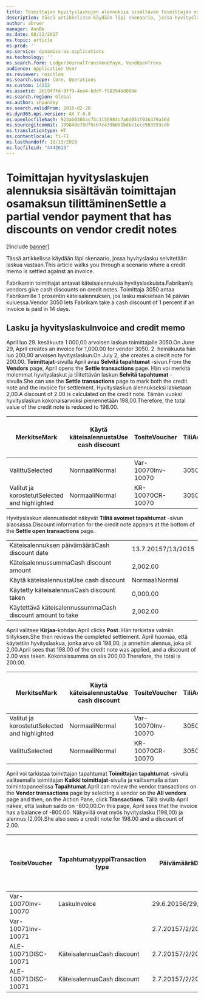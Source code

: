 ```yaml
---
title: Toimittajan hyvityslaskujen alennuksia sisältävän toimittajan osamaksun tilittäminen
description: Tässä artikkelissa käydään läpi skenaario, jossa hyvityslasku selvitetään laskua vastaan.
author: abruer
manager: AnnBe
ms.date: 08/22/2017
ms.topic: article
ms.prod: ''
ms.service: dynamics-ax-applications
ms.technology: ''
ms.search.form: LedgerJournalTransVendPaym, VendOpenTrans
audience: Application User
ms.reviewer: roschlom
ms.search.scope: Core, Operations
ms.custom: 14222
ms.assetid: 2b19f7fd-9ff9-4ee4-bddf-f582946d008e
ms.search.region: Global
ms.author: shpandey
ms.search.validFrom: 2016-02-28
ms.dyn365.ops.version: AX 7.0.0
ms.openlocfilehash: 923ab0305ac75c1156984c7a6d051f036479a16d
ms.sourcegitcommit: 199848e78df5cb7c439b001bdbe1ece963593cdb
ms.translationtype: HT
ms.contentlocale: fi-FI
ms.lasthandoff: 10/13/2020
ms.locfileid: "4442613"
---
```

# <a name="settle-a-partial-vendor-payment-that-has-discounts-on-vendor-credit-notes"></a><span data-ttu-id="1386c-103">Toimittajan hyvityslaskujen alennuksia sisältävän toimittajan osamaksun tilittäminen</span><span class="sxs-lookup"><span data-stu-id="1386c-103">Settle a partial vendor payment that has discounts on vendor credit notes</span></span>

[!include [banner](../includes/banner.md)]

<span data-ttu-id="1386c-104">Tässä artikkelissa käydään läpi skenaario, jossa hyvityslasku selvitetään laskua vastaan.</span><span class="sxs-lookup"><span data-stu-id="1386c-104">This article walks you through a scenario where a credit memo is settled against an invoice.</span></span>

<span data-ttu-id="1386c-105">Fabrikamin toimittajat antavat käteisalennuksia hyvityslaskuista.</span><span class="sxs-lookup"><span data-stu-id="1386c-105">Fabrikam’s vendors give cash discounts on credit notes.</span></span> <span data-ttu-id="1386c-106">Toimittaja 3050 antaa Fabrikamille 1 prosentin käteisalennuksen, jos lasku maksetaan 14 päivän kuluessa.</span><span class="sxs-lookup"><span data-stu-id="1386c-106">Vendor 3050 lets Fabrikam take a cash discount of 1 percent if an invoice is paid in 14 days.</span></span>

## <a name="invoice-and-credit-memo"></a><span data-ttu-id="1386c-107">Lasku ja hyvityslasku</span><span class="sxs-lookup"><span data-stu-id="1386c-107">Invoice and credit memo</span></span>
<span data-ttu-id="1386c-108">April luo 29. kesäkuuta 1 000,00 arvoisen laskun toimittajalle 3050.</span><span class="sxs-lookup"><span data-stu-id="1386c-108">On June 29, April creates an invoice for 1,000.00 for vendor 3050.</span></span> <span data-ttu-id="1386c-109">2. heinäkuuta hän luo 200,00 arvoisen hyvityslaskun.</span><span class="sxs-lookup"><span data-stu-id="1386c-109">On July 2, she creates a credit note for 200.00.</span></span> <span data-ttu-id="1386c-110">**Toimittajat**-sivulla April avaa **Selvitä tapahtumat** -sivun.</span><span class="sxs-lookup"><span data-stu-id="1386c-110">From the **Vendors** page, April opens the **Settle transactions** page.</span></span> <span data-ttu-id="1386c-111">Hän voi merkitä molemmat hyvityslaskut ja tilitettävän laskun **Selvitä tapahtumat** -sivulla.</span><span class="sxs-lookup"><span data-stu-id="1386c-111">She can use the **Settle transactions** page to mark both the credit note and the invoice for settlement.</span></span> <span data-ttu-id="1386c-112">Hyvityslaskun alennukseksi lasketaan 2,00.</span><span class="sxs-lookup"><span data-stu-id="1386c-112">A discount of 2.00 is calculated on the credit note.</span></span> <span data-ttu-id="1386c-113">Tämän vuoksi hyvityslaskun kokonaisarvoksi pienennetään 198,00.</span><span class="sxs-lookup"><span data-stu-id="1386c-113">Therefore, the total value of the credit note is reduced to 198.00.</span></span>

| <span data-ttu-id="1386c-114">Merkitse</span><span class="sxs-lookup"><span data-stu-id="1386c-114">Mark</span></span>                     | <span data-ttu-id="1386c-115">Käytä käteisalennusta</span><span class="sxs-lookup"><span data-stu-id="1386c-115">Use cash discount</span></span> | <span data-ttu-id="1386c-116">Tosite</span><span class="sxs-lookup"><span data-stu-id="1386c-116">Voucher</span></span>   | <span data-ttu-id="1386c-117">Tili</span><span class="sxs-lookup"><span data-stu-id="1386c-117">Account</span></span> | <span data-ttu-id="1386c-118">Päivämäärä</span><span class="sxs-lookup"><span data-stu-id="1386c-118">Date</span></span>      | <span data-ttu-id="1386c-119">Eräpäivä</span><span class="sxs-lookup"><span data-stu-id="1386c-119">Due date</span></span>  | <span data-ttu-id="1386c-120">Lasku</span><span class="sxs-lookup"><span data-stu-id="1386c-120">Invoice</span></span> | <span data-ttu-id="1386c-121">Summa tapahtuman valuuttana</span><span class="sxs-lookup"><span data-stu-id="1386c-121">Amount in transaction currency</span></span> | <span data-ttu-id="1386c-122">Valuutta</span><span class="sxs-lookup"><span data-stu-id="1386c-122">Currency</span></span> | <span data-ttu-id="1386c-123">Täsmäytettävä summa</span><span class="sxs-lookup"><span data-stu-id="1386c-123">Amount to settle</span></span> |
|--------------------------|-------------------|-----------|---------|-----------|-----------|---------|--------------------------------|----------|------------------|
| <span data-ttu-id="1386c-124">Valittu</span><span class="sxs-lookup"><span data-stu-id="1386c-124">Selected</span></span>                 | <span data-ttu-id="1386c-125">Normaali</span><span class="sxs-lookup"><span data-stu-id="1386c-125">Normal</span></span>            | <span data-ttu-id="1386c-126">Var-10070</span><span class="sxs-lookup"><span data-stu-id="1386c-126">Inv-10070</span></span> | <span data-ttu-id="1386c-127">3050</span><span class="sxs-lookup"><span data-stu-id="1386c-127">3050</span></span>    | <span data-ttu-id="1386c-128">29.6.2015</span><span class="sxs-lookup"><span data-stu-id="1386c-128">6/29/2015</span></span> | <span data-ttu-id="1386c-129">29.7.2015</span><span class="sxs-lookup"><span data-stu-id="1386c-129">7/29/2015</span></span> | <span data-ttu-id="1386c-130">10070</span><span class="sxs-lookup"><span data-stu-id="1386c-130">10070</span></span>   | <span data-ttu-id="1386c-131">-1 000,00</span><span class="sxs-lookup"><span data-stu-id="1386c-131">-1,000.00</span></span>                      | <span data-ttu-id="1386c-132">USD</span><span class="sxs-lookup"><span data-stu-id="1386c-132">USD</span></span>      | <span data-ttu-id="1386c-133">-990,00</span><span class="sxs-lookup"><span data-stu-id="1386c-133">-990.00</span></span>          |
| <span data-ttu-id="1386c-134">Valitut ja korostetut</span><span class="sxs-lookup"><span data-stu-id="1386c-134">Selected and highlighted</span></span> | <span data-ttu-id="1386c-135">Normaali</span><span class="sxs-lookup"><span data-stu-id="1386c-135">Normal</span></span>            | <span data-ttu-id="1386c-136">KR-10070</span><span class="sxs-lookup"><span data-stu-id="1386c-136">CR-10070</span></span>  | <span data-ttu-id="1386c-137">3050</span><span class="sxs-lookup"><span data-stu-id="1386c-137">3050</span></span>    | <span data-ttu-id="1386c-138">2.7.2015</span><span class="sxs-lookup"><span data-stu-id="1386c-138">7/2/2015</span></span>  | <span data-ttu-id="1386c-139">29.7.2015</span><span class="sxs-lookup"><span data-stu-id="1386c-139">7/29/2015</span></span> |         | <span data-ttu-id="1386c-140">200,00</span><span class="sxs-lookup"><span data-stu-id="1386c-140">200.00</span></span>                         | <span data-ttu-id="1386c-141">USD</span><span class="sxs-lookup"><span data-stu-id="1386c-141">USD</span></span>      | <span data-ttu-id="1386c-142">198,00</span><span class="sxs-lookup"><span data-stu-id="1386c-142">198.00</span></span>           |

<span data-ttu-id="1386c-143">Hyvityslaskun alennustiedot näkyvät **Tilitä avoimet tapahtumat** -sivun alaosassa.</span><span class="sxs-lookup"><span data-stu-id="1386c-143">Discount information for the credit note appears at the bottom of the **Settle open transactions** page.</span></span>

|                              |           |
|------------------------------|-----------|
| <span data-ttu-id="1386c-144">Käteisalennuksen päivämäärä</span><span class="sxs-lookup"><span data-stu-id="1386c-144">Cash discount date</span></span>           | <span data-ttu-id="1386c-145">13.7.2015</span><span class="sxs-lookup"><span data-stu-id="1386c-145">7/13/2015</span></span> |
| <span data-ttu-id="1386c-146">Käteisalennussumma</span><span class="sxs-lookup"><span data-stu-id="1386c-146">Cash discount amount</span></span>         | <span data-ttu-id="1386c-147">2,00</span><span class="sxs-lookup"><span data-stu-id="1386c-147">2.00</span></span>      |
| <span data-ttu-id="1386c-148">Käytä käteisalennusta</span><span class="sxs-lookup"><span data-stu-id="1386c-148">Use cash discount</span></span>            | <span data-ttu-id="1386c-149">Normaali</span><span class="sxs-lookup"><span data-stu-id="1386c-149">Normal</span></span>    |
| <span data-ttu-id="1386c-150">Käytetty käteisalennus</span><span class="sxs-lookup"><span data-stu-id="1386c-150">Cash discount taken</span></span>          | <span data-ttu-id="1386c-151">0,00</span><span class="sxs-lookup"><span data-stu-id="1386c-151">0.00</span></span>      |
| <span data-ttu-id="1386c-152">Käytettävä käteisalennussumma</span><span class="sxs-lookup"><span data-stu-id="1386c-152">Cash discount amount to take</span></span> | <span data-ttu-id="1386c-153">2,00</span><span class="sxs-lookup"><span data-stu-id="1386c-153">2.00</span></span>      |

<span data-ttu-id="1386c-154">April valitsee **Kirjaa**-kohdan.</span><span class="sxs-lookup"><span data-stu-id="1386c-154">April clicks **Post**.</span></span> <span data-ttu-id="1386c-155">Hän tarkistaa valmiin tilityksen.</span><span class="sxs-lookup"><span data-stu-id="1386c-155">She then reviews the completed settlement.</span></span> <span data-ttu-id="1386c-156">April huomaa, että käytettiin hyvityslaskua, jonka arvo oli 198,00, ja annettiin alennus, joka oli 2,00.</span><span class="sxs-lookup"><span data-stu-id="1386c-156">April sees that 198.00 of the credit note was applied, and a discount of 2.00 was taken.</span></span> <span data-ttu-id="1386c-157">Kokonaissumma on siis 200,00.</span><span class="sxs-lookup"><span data-stu-id="1386c-157">Therefore, the total is 200.00.</span></span>

| <span data-ttu-id="1386c-158">Merkitse</span><span class="sxs-lookup"><span data-stu-id="1386c-158">Mark</span></span>                     | <span data-ttu-id="1386c-159">Käytä käteisalennusta</span><span class="sxs-lookup"><span data-stu-id="1386c-159">Use cash discount</span></span> | <span data-ttu-id="1386c-160">Tosite</span><span class="sxs-lookup"><span data-stu-id="1386c-160">Voucher</span></span>   | <span data-ttu-id="1386c-161">Tili</span><span class="sxs-lookup"><span data-stu-id="1386c-161">Account</span></span> | <span data-ttu-id="1386c-162">Päivämäärä</span><span class="sxs-lookup"><span data-stu-id="1386c-162">Date</span></span>      | <span data-ttu-id="1386c-163">Eräpäivä</span><span class="sxs-lookup"><span data-stu-id="1386c-163">Due date</span></span>  | <span data-ttu-id="1386c-164">Lasku</span><span class="sxs-lookup"><span data-stu-id="1386c-164">Invoice</span></span>  | <span data-ttu-id="1386c-165">Summa tapahtuman valuuttana</span><span class="sxs-lookup"><span data-stu-id="1386c-165">Amount in transaction currency</span></span> | <span data-ttu-id="1386c-166">Valuutta</span><span class="sxs-lookup"><span data-stu-id="1386c-166">Currency</span></span> | <span data-ttu-id="1386c-167">Täsmäytettävä summa</span><span class="sxs-lookup"><span data-stu-id="1386c-167">Amount to settle</span></span> |
|--------------------------|-------------------|-----------|---------|-----------|-----------|----------|--------------------------------|----------|------------------|
| <span data-ttu-id="1386c-168">Valitut ja korostetut</span><span class="sxs-lookup"><span data-stu-id="1386c-168">Selected and highlighted</span></span> | <span data-ttu-id="1386c-169">Normaali</span><span class="sxs-lookup"><span data-stu-id="1386c-169">Normal</span></span>            | <span data-ttu-id="1386c-170">Var-10070</span><span class="sxs-lookup"><span data-stu-id="1386c-170">Inv-10070</span></span> | <span data-ttu-id="1386c-171">3050</span><span class="sxs-lookup"><span data-stu-id="1386c-171">3050</span></span>    | <span data-ttu-id="1386c-172">29.6.2015</span><span class="sxs-lookup"><span data-stu-id="1386c-172">6/29/2015</span></span> | <span data-ttu-id="1386c-173">29.7.2015</span><span class="sxs-lookup"><span data-stu-id="1386c-173">7/29/2015</span></span> | <span data-ttu-id="1386c-174">10070</span><span class="sxs-lookup"><span data-stu-id="1386c-174">10070</span></span>    | <span data-ttu-id="1386c-175">-1 000,00</span><span class="sxs-lookup"><span data-stu-id="1386c-175">-1,000.00</span></span>                      | <span data-ttu-id="1386c-176">USD</span><span class="sxs-lookup"><span data-stu-id="1386c-176">USD</span></span>      | <span data-ttu-id="1386c-177">-200,00</span><span class="sxs-lookup"><span data-stu-id="1386c-177">-200.00</span></span>          |
| <span data-ttu-id="1386c-178">Valittu</span><span class="sxs-lookup"><span data-stu-id="1386c-178">Selected</span></span>                 | <span data-ttu-id="1386c-179">Normaali</span><span class="sxs-lookup"><span data-stu-id="1386c-179">Normal</span></span>            | <span data-ttu-id="1386c-180">KR-10070</span><span class="sxs-lookup"><span data-stu-id="1386c-180">CR-10070</span></span>  | <span data-ttu-id="1386c-181">3050</span><span class="sxs-lookup"><span data-stu-id="1386c-181">3050</span></span>    | <span data-ttu-id="1386c-182">2.7.2015</span><span class="sxs-lookup"><span data-stu-id="1386c-182">7/2/2015</span></span>  | <span data-ttu-id="1386c-183">29.7.2015</span><span class="sxs-lookup"><span data-stu-id="1386c-183">7/29/2015</span></span> | <span data-ttu-id="1386c-184">KR-10070</span><span class="sxs-lookup"><span data-stu-id="1386c-184">CR-10070</span></span> | <span data-ttu-id="1386c-185">200,00</span><span class="sxs-lookup"><span data-stu-id="1386c-185">200.00</span></span>                         | <span data-ttu-id="1386c-186">USD</span><span class="sxs-lookup"><span data-stu-id="1386c-186">USD</span></span>      | <span data-ttu-id="1386c-187">198,00</span><span class="sxs-lookup"><span data-stu-id="1386c-187">198.00</span></span>           |

<span data-ttu-id="1386c-188">April voi tarkistaa toimittajan tapahtumat **Toimittajan tapahtumat** -sivulla valitsemalla toimittajan **Kaikki toimittajat**-sivulla ja valitsemalla sitten toimintopaneelissa **Tapahtumat**.</span><span class="sxs-lookup"><span data-stu-id="1386c-188">April can review the vendor transactions on the **Vendor transactions** page by selecting a vendor on the **All vendors** page and then, on the Action Pane, click **Transactions**.</span></span> <span data-ttu-id="1386c-189">Tällä sivulla April näkee, että laskun saldo on -800,00.</span><span class="sxs-lookup"><span data-stu-id="1386c-189">On this page, April sees that the invoice has a balance of -800.00.</span></span> <span data-ttu-id="1386c-190">Näkyvillä ovat myös hyvityslasku (198,00) ja alennus (2,00).</span><span class="sxs-lookup"><span data-stu-id="1386c-190">She also sees a credit note for 198.00 and a discount of 2.00.</span></span>

| <span data-ttu-id="1386c-191">Tosite</span><span class="sxs-lookup"><span data-stu-id="1386c-191">Voucher</span></span>    | <span data-ttu-id="1386c-192">Tapahtumatyyppi</span><span class="sxs-lookup"><span data-stu-id="1386c-192">Transaction type</span></span> | <span data-ttu-id="1386c-193">Päivämäärä</span><span class="sxs-lookup"><span data-stu-id="1386c-193">Date</span></span>      | <span data-ttu-id="1386c-194">Lasku</span><span class="sxs-lookup"><span data-stu-id="1386c-194">Invoice</span></span> | <span data-ttu-id="1386c-195">Summa tapahtuman valuuttana debet</span><span class="sxs-lookup"><span data-stu-id="1386c-195">Amount in transaction currency debit</span></span> | <span data-ttu-id="1386c-196">Summa tapahtuman valuuttana kredit</span><span class="sxs-lookup"><span data-stu-id="1386c-196">Amount in transaction currency credit</span></span> | <span data-ttu-id="1386c-197">Saldo</span><span class="sxs-lookup"><span data-stu-id="1386c-197">Balance</span></span> | <span data-ttu-id="1386c-198">Valuutta</span><span class="sxs-lookup"><span data-stu-id="1386c-198">Currency</span></span> |
|------------|------------------|-----------|---------|--------------------------------------|---------------------------------------|---------|----------|
| <span data-ttu-id="1386c-199">Var-10070</span><span class="sxs-lookup"><span data-stu-id="1386c-199">Inv-10070</span></span>  | <span data-ttu-id="1386c-200">Lasku</span><span class="sxs-lookup"><span data-stu-id="1386c-200">Invoice</span></span>          | <span data-ttu-id="1386c-201">29.6.2015</span><span class="sxs-lookup"><span data-stu-id="1386c-201">6/29/2015</span></span> | <span data-ttu-id="1386c-202">10070</span><span class="sxs-lookup"><span data-stu-id="1386c-202">10070</span></span>   |                                      | <span data-ttu-id="1386c-203">1 000,00</span><span class="sxs-lookup"><span data-stu-id="1386c-203">1,000.00</span></span>                              | <span data-ttu-id="1386c-204">-800,00</span><span class="sxs-lookup"><span data-stu-id="1386c-204">-800.00</span></span> | <span data-ttu-id="1386c-205">USD</span><span class="sxs-lookup"><span data-stu-id="1386c-205">USD</span></span>      |
| <span data-ttu-id="1386c-206">Var-10071</span><span class="sxs-lookup"><span data-stu-id="1386c-206">Inv-10071</span></span>  |                  | <span data-ttu-id="1386c-207">2.7.2015</span><span class="sxs-lookup"><span data-stu-id="1386c-207">7/2/2015</span></span>  | <span data-ttu-id="1386c-208">CR10071</span><span class="sxs-lookup"><span data-stu-id="1386c-208">CR10071</span></span> | <span data-ttu-id="1386c-209">200,00</span><span class="sxs-lookup"><span data-stu-id="1386c-209">200.00</span></span>                               |                                       | <span data-ttu-id="1386c-210">0,00</span><span class="sxs-lookup"><span data-stu-id="1386c-210">0.00</span></span>    | <span data-ttu-id="1386c-211">USD</span><span class="sxs-lookup"><span data-stu-id="1386c-211">USD</span></span>      |
| <span data-ttu-id="1386c-212">ALE-10071</span><span class="sxs-lookup"><span data-stu-id="1386c-212">DISC-10071</span></span> |  <span data-ttu-id="1386c-213">Käteisalennus</span><span class="sxs-lookup"><span data-stu-id="1386c-213">Cash discount</span></span>   | <span data-ttu-id="1386c-214">2.7.2015</span><span class="sxs-lookup"><span data-stu-id="1386c-214">7/2/2015</span></span>  |         | <span data-ttu-id="1386c-215">2,00</span><span class="sxs-lookup"><span data-stu-id="1386c-215">2.00</span></span>                                 |                                       | <span data-ttu-id="1386c-216">0,00</span><span class="sxs-lookup"><span data-stu-id="1386c-216">0.00</span></span>    | <span data-ttu-id="1386c-217">USD</span><span class="sxs-lookup"><span data-stu-id="1386c-217">USD</span></span>      |
| <span data-ttu-id="1386c-218">ALE-10071</span><span class="sxs-lookup"><span data-stu-id="1386c-218">DISC-10071</span></span> |  <span data-ttu-id="1386c-219">Käteisalennus</span><span class="sxs-lookup"><span data-stu-id="1386c-219">Cash discount</span></span>   | <span data-ttu-id="1386c-220">2.7.2015</span><span class="sxs-lookup"><span data-stu-id="1386c-220">7/2/2015</span></span>  |         |                                      | <span data-ttu-id="1386c-221">2,00</span><span class="sxs-lookup"><span data-stu-id="1386c-221">2.00</span></span>                                  | <span data-ttu-id="1386c-222">0,00</span><span class="sxs-lookup"><span data-stu-id="1386c-222">0.00</span></span>    | <span data-ttu-id="1386c-223">USD</span><span class="sxs-lookup"><span data-stu-id="1386c-223">USD</span></span>      |





